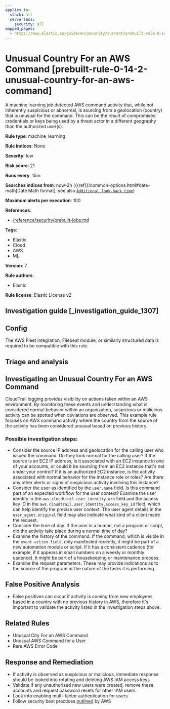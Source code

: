 ```yaml
---
applies_to:
  stack: all
  serverless:
    security: all
mapped_pages:
  - https://www.elastic.co/guide/en/security/current/prebuilt-rule-0-14-2-unusual-country-for-an-aws-command.html
---
```


# Unusual Country For an AWS Command [prebuilt-rule-0-14-2-unusual-country-for-an-aws-command]

A machine learning job detected AWS command activity that, while not inherently suspicious or abnormal, is sourcing from a geolocation (country) that is unusual for the command. This can be the result of compromised credentials or keys being used by a threat actor in a different geography than the authorized user(s).

**Rule type**: machine_learning

**Rule indices**: None

**Severity**: low

**Risk score**: 21

**Runs every**: 15m

**Searches indices from**: now-2h ({{ref}}/common-options.html#date-math[Date Math format], see also [`Additional look-back time`](docs-content://solutions/security/detect-and-alert/create-detection-rule.md#rule-schedule))

**Maximum alerts per execution**: 100

**References**:

* [/reference/security/prebuilt-jobs.md](/reference/prebuilt-jobs.md)

**Tags**:

* Elastic
* Cloud
* AWS
* ML

**Version**: 7

**Rule authors**:

* Elastic

**Rule license**: Elastic License v2

## Investigation guide [_investigation_guide_1307]

## Config

The AWS Fleet integration, Filebeat module, or similarly structured data is required to be compatible with this rule.

## Triage and analysis

## Investigating an Unusual Country For an AWS Command

CloudTrail logging provides visibility on actions taken within an AWS environment. By monitoring these events and understanding
what is considered normal behavior within an organization, suspicious or malicious activity can be spotted when deviations
are observed. This example rule focuses on AWS command activity where the country from the source of the activity has been
considered unusual based on previous history.

### Possible investigation steps:
- Consider the source IP address and geolocation for the calling user who issued the command. Do they look normal for the calling user? If the source is an EC2 IP address, is it associated with an EC2 instance in one of your accounts, or could it be sourcing from an EC2 instance that's not under your control? If it is an authorized EC2 instance, is the activity associated with normal behavior for the instance role or roles? Are there any other alerts or signs of suspicious activity involving this instance?
- Consider the user as identified by the `user.name` field. Is this command part of an expected workflow for the user context? Examine the user identity in the `aws.cloudtrail.user_identity.arn` field and the access key ID in the `aws.cloudtrail.user_identity.access_key_id` field, which can help identify the precise user context. The user agent details in the `user_agent.original` field may also indicate what kind of a client made the request.
- Consider the time of day. If the user is a human, not a program or script, did the activity take place during a normal time of day?
- Examine the history of the command. If the command, which is visible in the `event.action field`, only manifested recently, it might be part of a new automation module or script. If it has a consistent cadence (for example, if it appears in small numbers on a weekly or monthly cadence), it might be part of a housekeeping or maintenance process.
- Examine the request parameters. These may provide indications as to the source of the program or the nature of the tasks it is performing.

## False Positive Analysis
- False positives can occur if activity is coming from new employees based in a country with no previous history in AWS,
therefore it's important to validate the activity listed in the investigation steps above.

## Related Rules
- Unusual City For an AWS Command
- Unusual AWS Command for a User
- Rare AWS Error Code

## Response and Remediation
- If activity is observed as suspicious or malicious, immediate response should be looked into rotating and deleting AWS IAM access keys
- Validate if any unauthorized new users were created, remove these accounts and request password resets for other IAM users
- Look into enabling multi-factor authentication for users
- Follow security best practices [outlined](https://aws.amazon.com/premiumsupport/knowledge-center/security-best-practices/) by AWS

